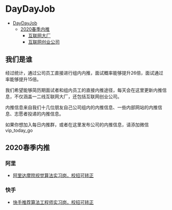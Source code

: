 # DayDayJob 

   * [DayDayJob](#daydayjob)
      * [2020春季内推](#2020春季内推)
         * [互联网大厂](#互联网大厂)
         * [互联网创业公司](#互联网创业公司)

## 我们是谁

经过统计，通过公司员工直接进行组内内推，面试概率能够提升26倍，面试通过率能够提升15倍。

我们希望能够简历期面试者和组内员工的直接内推途径，每天会在这里更新内推信息，不仅涵盖一二线互联网大厂，还包括互联网创业公司。

内推信息来自我们十几位朋友自己公司组内的内推信息、一些内部网站的内推信息、志愿者投递的内推信息。

如果你想加入每日内推群，或者在这里发布公司的内推信息，请添加微信 vip_today_go 


## 2020春季内推

### 阿里

- [阿里达摩院视觉算法实习岗，校招可转正](docs/2020spring/alibaba/01.md)


### 快手

- [快手推荐算法工程师实习岗，校招可转正](docs/2020spring/kuaishou/01.md)